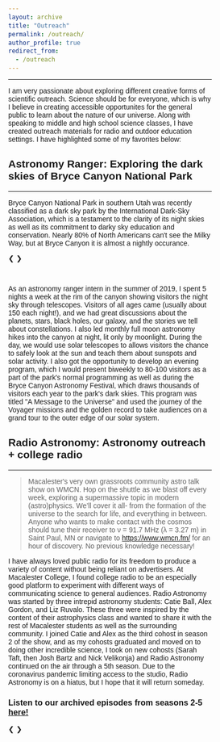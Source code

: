 ```yaml
---
layout: archive
title: "Outreach"
permalink: /outreach/
author_profile: true
redirect_from:
  - /outreach
---
```

---

I am very passionate about exploring different creative forms of scientific outreach. Science should be for everyone, which is why I believe in creating accessible opportunites for the general public to learn about the nature of our universe. Along with speaking to middle and high school science classes, I have created outreach materials for radio and outdoor education settings. I have highlighted some of my favorites below:

## Astronomy Ranger: Exploring the dark skies of Bryce Canyon National Park
---
Bryce Canyon National Park in southern Utah was recently classified as a dark sky park by the International Dark-Sky Association, which is a testament to the clarity of its night skies as well as its commitment to darky sky education and conservation. 
Nearly 80% of North Americans can't see the Milky Way, but at Bryce Canyon it is almost a nightly occurance. 

<html>
<head>
<meta name="viewport" content="width=device-width, initial-scale=1">
<style>
* {box-sizing: border-box}
body {font-family: Verdana, sans-serif; margin:0}
.mySlides1 {display: none}
img {vertical-align: middle; display: block;
  margin-left: auto;
  margin-right: auto}

/* Slideshow container */
.slideshow-container1 {
  max-width: 1000px;
  position: relative;
  margin: auto;
}

/* Next & previous buttons */
.prev1, .next1 {
  cursor: pointer;
  position: absolute;
  top: 50%;
  width: auto;
  padding: 16px;
  margin-top: -22px;
  color: white;
  font-weight: bold;
  font-size: 18px;
  transition: 0.6s ease;
  border-radius: 0 3px 3px 0;
  user-select: none;
  background-color: rgba(0,0,0,0.2);
}

/* Position the "next button" to the right */
.next1 {
  right: 0;
  border-radius: 3px 0 0 3px;
}

/* On hover, add a black background color with a little bit see-through */
.prev1:hover, .next1:hover {
  background-color: rgba(0,0,0,0.8);
}

/* Caption text */
.text1 {
  color: #f2f2f2;
  font-size: 15px;
  padding: 8px 12px;
  position: absolute;
  bottom: 8px;
  width: 100%;
  text-align: center;
}

/* Number text (1/3 etc) */
.numbertext1 {
  color: #f2f2f2;
  font-size: 12px;
  padding: 8px 12px;
  position: absolute;
  top: 0;
}

/* The dots/bullets/indicators */
.dot1 {
  cursor: pointer;
  height: 15px;
  width: 15px;
  margin: 0 2px;
  background-color: #bbb;
  border-radius: 50%;
  display: inline-block;
  transition: background-color 0.6s ease;
}

.active1, .dot1:hover {
  background-color: #717171;
}

/* Fading animation */
.fade {
  -webkit-animation-name: fade;
  -webkit-animation-duration: 1.5s;
  animation-name: fade;
  animation-duration: 1.5s;
}

@-webkit-keyframes fade {
  from {opacity: .4} 
  to {opacity: 1}
}

@keyframes fade {
  from {opacity: .4} 
  to {opacity: 1}
}

/* On smaller screens, decrease text size */
@media only screen and (max-width: 300px) {
  .prev1, .next1,.text1 {font-size: 11px}
}
</style>
</head>
<body>

<div class="slideshow-container1">

<div class="mySlides1 fade">
  <div class="numbertext1">1 / 6</div>
  <img src='/images/bryceday.jpeg' style="height:768px">
  <div class="text1">Looking over the canyon edge at the hoodoos of Bryce Canyon National Park.</div>
</div>

<div class="mySlides1 fade">
  <div class="numbertext1">2 / 6</div>
  <img src='/images/brycenight.jpeg' style="height:768px">
  <div class="text1">Twilight at Bryce Canyon's Sunset Point, while we were setting up telescopes.</div>
</div>

<div class="mySlides1 fade">
  <div class="numbertext1">3 / 6</div>
  <img src='/images/brycetalk.jpg' style="height:768px">
  <div class="text1">Presenting my program "A Message to the Universe" at the Bryce Canyon Lodge</div>
</div>

<div class="mySlides1 fade">
  <div class="numbertext1">4 / 6</div>
  <img src='/images/brycemoon.jpeg' style="height:768px">
  <div class="text1">The moon seen through one of the telescopes at Bryce Canyon</div>
</div>

<div class="mySlides1 fade">
  <div class="numbertext1">5 / 6</div>
  <img src='/images/brycejupiter.jpeg' style="height:768px">
  <div class="text1">Jupiter shines next to a hoodoo during a full moon hike at Bryce Canyon.</div>
</div>

<div class="mySlides1 fade">
  <div class="numbertext1">6 / 6</div>
  <img src='/images/brycemilkyway.jpeg' style="height:768px">
  <div class="text1">The milky way as seen through night vision goggles.</div>
</div>

<a class="prev1" onclick="plusSlides(-1)">&#10094;</a>
<a class="next1" onclick="plusSlides(1)">&#10095;</a>

</div>
<br>

<div style="text-align:center">
  <span class="dot1" onclick="currentSlide(1)"></span> 
  <span class="dot1" onclick="currentSlide(2)"></span> 
  <span class="dot1" onclick="currentSlide(3)"></span>
  <span class="dot1" onclick="currentSlide(4)"></span> 
  <span class="dot1" onclick="currentSlide(5)"></span> 
  <span class="dot1" onclick="currentSlide(6)"></span>
</div>

<script>
var slideIndex1 = 1;
showSlides(slideIndex1);

function plusSlides1(n) {
  showSlides(slideIndex1 += n);
}

function currentSlide1(n) {
  showSlides(slideIndex1 = n);
}

function showSlides1(n) {
  var i;
  var slides = document.getElementsByClassName("mySlides1");
  var dots = document.getElementsByClassName("dot1");
  if (n > slides.length) {slideIndex1 = 1}    
  if (n < 1) {slideIndex1 = slides.length}
  for (i = 0; i < slides.length; i++) {
      slides[i].style.display = "none";  
  }
  for (i = 0; i < dots.length; i++) {
      dots[i].className = dots[i].className.replace(" active1", "");
  }
  slides[slideIndex1-1].style.display = "block";  
  dots[slideIndex1-1].className += " active1";
}
</script>

</body>
</html> 

As an astronomy ranger intern in the summer of 2019, I spent 5 nights a week at the rim of the canyon showing visitors the night sky through telescopes. Visitors of all ages came (usually about 150 each night!), and we had great discussions about the planets, stars, black holes, our galaxy, and the stories we tell about constellations. I also led monthly full moon astronomy hikes into the canyon at night, lit only by moonlight. During the day, we would use solar telescopes to allows visitors the chance to safely look at the sun and teach them about sunspots and solar activity. I also got the opportunity to develop an evening program, which I would present biweekly to 80-100 visitors as a part of the park's normal programming as well as during the Bryce Canyon Astronomy Festival, which draws thousands of visitors each year to the park's dark skies. This program was titled "A Message to the Universe" and used the journey of the Voyager missions and the golden record to take audiences on a grand tour to the outer edge of our solar system.

## Radio Astronomy: Astronomy outreach + college radio
---
> Macalester's very own grassroots community astro talk show on WMCN. Hop on the shuttle as we blast off every week, exploring a supermassive topic in modern (astro)physics. We’ll cover it all- from the formation of the universe to the search for life, and everything in between. Anyone who wants to make contact with the cosmos should tune their receiver to ν = 91.7 MHz (λ = 3.27 m) in Saint Paul, MN or navigate to https://www.wmcn.fm/ for an hour of discovery. No previous knowledge necessary!

I have always loved public radio for its freedom to produce a variety of content without being reliant on advertisers. At Macalester College, I found college radio to be an especially good platform to experiment with different ways of communicating science to general audiences. Radio Astronomy was started by three intrepid astronomy students: Catie Ball, Alex Gordon, and Liz Ruvalo. These three were inspired by the content of their astrophysics class and wanted to share it with the rest of Macalester students as well as the surrounding community. I joined Catie and Alex as the third cohost in season 2 of the show, and as my cohosts graduated and moved on to doing other incredible science, I took on new cohosts (Sarah Taft, then Josh Bartz and Nick Velikonja) and Radio Astronomy continued on the air through a 5th season. Due to the coronavirus pandemic limiting access to the studio, Radio Astronomy is on a hiatus, but I hope that it will return someday.

### Listen to our archived episodes from seasons 2-5 [here!](https://www.mixcloud.com/radioastronomy917/)


<html>
<head>
<meta name="viewport" content="width=device-width, initial-scale=1">
<style>
* {box-sizing: border-box}
body {font-family: Verdana, sans-serif; margin:0}
.mySlides2 {display: none}
img {vertical-align: middle; display: block;
  margin-left: auto;
  margin-right: auto}

/* Slideshow container */
.slideshow-container2 {
  max-width: 1000px;
  position: relative;
  margin: auto;
}

/* Next & previous buttons */
.prev2, .next2 {
  cursor: pointer;
  position: absolute;
  top: 50%;
  width: auto;
  padding: 16px;
  margin-top: -22px;
  color: white;
  font-weight: bold;
  font-size: 18px;
  transition: 0.6s ease;
  border-radius: 0 3px 3px 0;
  user-select: none;
  background-color: rgba(0,0,0,0.2);
}

/* Position the "next button" to the right */
.next2 {
  right: 0;
  border-radius: 3px 0 0 3px;
}

/* On hover, add a black background color with a little bit see-through */
.prev2:hover, .next2:hover {
  background-color: rgba(0,0,0,0.8);
}

/* Caption text */
.text {
  color: #f2f2f2;
  font-size: 15px;
  padding: 8px 12px;
  position: absolute;
  bottom: 8px;
  width: 100%;
  text-align: center;
}

/* Number text (1/3 etc) */
.numbertext {
  color: #f2f2f2;
  font-size: 12px;
  padding: 8px 12px;
  position: absolute;
  top: 0;
}

/* The dots/bullets/indicators */
.dot2 {
  cursor: pointer;
  height: 15px;
  width: 15px;
  margin: 0 2px;
  background-color: #bbb;
  border-radius: 50%;
  display: inline-block;
  transition: background-color 0.6s ease;
}

.active, .dot:hover {
  background-color: #717171;
}

/* Fading animation */
.fade {
  -webkit-animation-name: fade;
  -webkit-animation-duration: 1.5s;
  animation-name: fade;
  animation-duration: 1.5s;
}

@-webkit-keyframes fade {
  from {opacity: .4} 
  to {opacity: 1}
}

@keyframes fade {
  from {opacity: .4} 
  to {opacity: 1}
}

/* On smaller screens, decrease text size */
@media only screen and (max-width: 300px) {
  .prev2, .next2,.text {font-size: 11px}
}
</style>
</head>
<body>

<div class="slideshow-container2">

<div class="mySlides2 fade">
  <div class="numbertext">1 / 2</div>
  <img src='/images/radioastrotelescope.jpeg' style="height:100%">
  <div class="text">Left to right: hosts Catie Ball, Riley McGlasson, and Alex Gordon with the Macalester telescope.</div>
</div>

<div class="mySlides2 fade">
  <div class="numbertext">2 / 2</div>
  <img src='/images/radioastrofinale.JPG' style="height:100%">
  <div class="text">Left to right: hosts Alex Gordon, Sarah Taft, Riley McGlasson, and Catie Ball during the season 3 finale.</div>
</div>


<a class="prev2" onclick="plusSlides(-1)">&#10094;</a>
<a class="next2" onclick="plusSlides(1)">&#10095;</a>

</div>
<br>

<div style="text-align:center">
  <span class="dot2" onclick="currentSlide(1)"></span> 
  <span class="dot2" onclick="currentSlide(2)"></span>
</div>

<script>
var slideIndex2 = 1;
showSlides(slideIndex2);

function plusSlides(n) {
  showSlides(slideIndex2 += n);
}

function currentSlide(n) {
  showSlides(slideIndex2 = n);
}

function showSlides(n) {
  var i;
  var slides = document.getElementsByClassName("mySlides2");
  var dots = document.getElementsByClassName("dot2");
  if (n > slides.length) {slideIndex2 = 1}    
  if (n < 1) {slideIndex2 = slides.length}
  for (i = 0; i < slides.length; i++) {
      slides[i].style.display = "none";  
  }
  for (i = 0; i < dots.length; i++) {
      dots[i].className = dots[i].className.replace(" active", "");
  }
  slides[slideIndex2-1].style.display = "block";  
  dots[slideIndex2-1].className += " active";
}
</script>

</body>
</html> 
